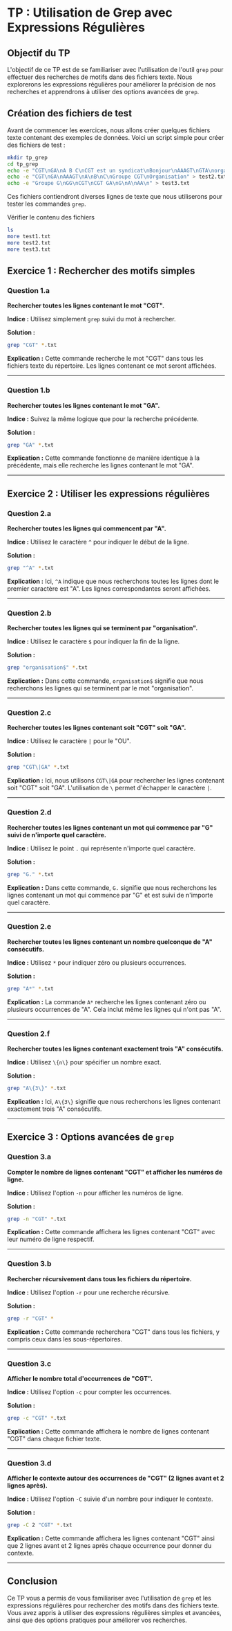 # TP : Utilisation de Grep avec Expressions Régulières

## Objectif du TP
L'objectif de ce TP est de se familiariser avec l'utilisation de l'outil `grep` pour effectuer des recherches de motifs dans des fichiers texte. Nous explorerons les expressions régulières pour améliorer la précision de nos recherches et apprendrons à utiliser des options avancées de `grep`.

## Création des fichiers de test
Avant de commencer les exercices, nous allons créer quelques fichiers texte contenant des exemples de données. Voici un script simple pour créer des fichiers de test :

```bash
mkdir tp_grep
cd tp_grep
echo -e "CGT\nGA\nA B C\nCGT est un syndicat\nBonjour\nAAAGT\nGTA\norganisation\nGroupe GA" > test1.txt
echo -e "CGT\nGA\nAAAGT\nA\nB\nC\nGroupe CGT\nOrganisation" > test2.txt
echo -e "Groupe G\nGG\nCGT\nCGT GA\nG\nA\nAA\n" > test3.txt
```

Ces fichiers contiendront diverses lignes de texte que nous utiliserons pour tester les commandes `grep`.

Vérifier le contenu des fichiers
```bash
ls
more test1.txt
more test2.txt
more test3.txt
```

## Exercice 1 : Rechercher des motifs simples

### Question 1.a
**Rechercher toutes les lignes contenant le mot "CGT".**

**Indice :** Utilisez simplement `grep` suivi du mot à rechercher.

**Solution :**
```bash
grep "CGT" *.txt
```

**Explication :** Cette commande recherche le mot "CGT" dans tous les fichiers texte du répertoire. Les lignes contenant ce mot seront affichées.

---

### Question 1.b
**Rechercher toutes les lignes contenant le mot "GA".**

**Indice :** Suivez la même logique que pour la recherche précédente.

**Solution :**
```bash
grep "GA" *.txt
```

**Explication :** Cette commande fonctionne de manière identique à la précédente, mais elle recherche les lignes contenant le mot "GA".

---

## Exercice 2 : Utiliser les expressions régulières

### Question 2.a
**Rechercher toutes les lignes qui commencent par "A".**

**Indice :** Utilisez le caractère `^` pour indiquer le début de la ligne.

**Solution :**
```bash
grep "^A" *.txt
```

**Explication :** Ici, `^A` indique que nous recherchons toutes les lignes dont le premier caractère est "A". Les lignes correspondantes seront affichées.

---

### Question 2.b
**Rechercher toutes les lignes qui se terminent par "organisation".**

**Indice :** Utilisez le caractère `$` pour indiquer la fin de la ligne.

**Solution :**
```bash
grep "organisation$" *.txt
```

**Explication :** Dans cette commande, `organisation$` signifie que nous recherchons les lignes qui se terminent par le mot "organisation".

---

### Question 2.c
**Rechercher toutes les lignes contenant soit "CGT" soit "GA".**

**Indice :** Utilisez le caractère `|` pour le "OU".

**Solution :**
```bash
grep "CGT\|GA" *.txt
```

**Explication :** Ici, nous utilisons `CGT\|GA` pour rechercher les lignes contenant soit "CGT" soit "GA". L'utilisation de `\` permet d'échapper le caractère `|`.

---

### Question 2.d
**Rechercher toutes les lignes contenant un mot qui commence par "G" suivi de n'importe quel caractère.**

**Indice :** Utilisez le point `.` qui représente n'importe quel caractère.

**Solution :**
```bash
grep "G." *.txt
```

**Explication :** Dans cette commande, `G.` signifie que nous recherchons les lignes contenant un mot qui commence par "G" et est suivi de n'importe quel caractère.

---

### Question 2.e
**Rechercher toutes les lignes contenant un nombre quelconque de "A" consécutifs.**

**Indice :** Utilisez `*` pour indiquer zéro ou plusieurs occurrences.

**Solution :**
```bash
grep "A*" *.txt
```

**Explication :** La commande `A*` recherche les lignes contenant zéro ou plusieurs occurrences de "A". Cela inclut même les lignes qui n'ont pas "A".

---

### Question 2.f
**Rechercher toutes les lignes contenant exactement trois "A" consécutifs.**

**Indice :** Utilisez `\{n\}` pour spécifier un nombre exact.

**Solution :**
```bash
grep "A\{3\}" *.txt
```

**Explication :** Ici, `A\{3\}` signifie que nous recherchons les lignes contenant exactement trois "A" consécutifs.

---

## Exercice 3 : Options avancées de `grep`

### Question 3.a
**Compter le nombre de lignes contenant "CGT" et afficher les numéros de ligne.**

**Indice :** Utilisez l'option `-n` pour afficher les numéros de ligne.

**Solution :**
```bash
grep -n "CGT" *.txt
```

**Explication :** Cette commande affichera les lignes contenant "CGT" avec leur numéro de ligne respectif.

---

### Question 3.b
**Rechercher récursivement dans tous les fichiers du répertoire.**

**Indice :** Utilisez l'option `-r` pour une recherche récursive.

**Solution :**
```bash
grep -r "CGT" *
```

**Explication :** Cette commande recherchera "CGT" dans tous les fichiers, y compris ceux dans les sous-répertoires.

---

### Question 3.c
**Afficher le nombre total d'occurrences de "CGT".**

**Indice :** Utilisez l'option `-c` pour compter les occurrences.

**Solution :**
```bash
grep -c "CGT" *.txt
```

**Explication :** Cette commande affichera le nombre de lignes contenant "CGT" dans chaque fichier texte.

---

### Question 3.d
**Afficher le contexte autour des occurrences de "CGT" (2 lignes avant et 2 lignes après).**

**Indice :** Utilisez l'option `-C` suivie d'un nombre pour indiquer le contexte.

**Solution :**
```bash
grep -C 2 "CGT" *.txt
```

**Explication :** Cette commande affichera les lignes contenant "CGT" ainsi que 2 lignes avant et 2 lignes après chaque occurrence pour donner du contexte.

---

## Conclusion
Ce TP vous a permis de vous familiariser avec l'utilisation de `grep` et les expressions régulières pour rechercher des motifs dans des fichiers texte. Vous avez appris à utiliser des expressions régulières simples et avancées, ainsi que des options pratiques pour améliorer vos recherches.
